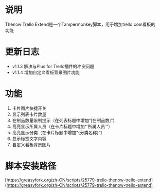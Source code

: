 # 说明
Thenow Trello Extend是一个Tampermonkey脚本，用于增加trello.com看板的功能

# 更新日志
* v1.1.3 解决与Plus for Trello插件的冲突问题
* v1.1.4 增加自定义看板背景图片功能

# 功能
1. 卡片图片快捷开关
2. 显示列表卡片数量
3. 在制品数量限制提示（在列表标题中增加“[在制品数]”）
4. 高亮显示所属人员（在卡片标题中增加“\`所属人员\`”）
5. 高亮显示分类（在卡片标题中增加“{分类名称}”）
6. 显示标签文字内容
7. 自定义看板背景图片

# 脚本安装路径
[https://greasyfork.org/zh-CN/scripts/25779-trello-thenow-trello-extend](https://greasyfork.org/zh-CN/scripts/25779-trello-thenow-trello-extend)
